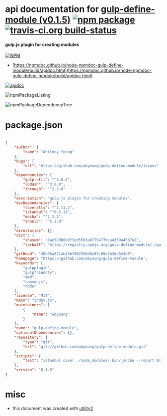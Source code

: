 # api documentation for  [gulp-define-module (v0.1.5)](https://github.com/wbyoung/gulp-define-module)  [![npm package](https://img.shields.io/npm/v/npmdoc-gulp-define-module.svg?style=flat-square)](https://www.npmjs.org/package/npmdoc-gulp-define-module) [![travis-ci.org build-status](https://api.travis-ci.org/npmdoc/node-npmdoc-gulp-define-module.svg)](https://travis-ci.org/npmdoc/node-npmdoc-gulp-define-module)
#### gulp.js plugin for creating modules

[![NPM](https://nodei.co/npm/gulp-define-module.png?downloads=true&downloadRank=true&stars=true)](https://www.npmjs.com/package/gulp-define-module)

- [https://npmdoc.github.io/node-npmdoc-gulp-define-module/build/apidoc.html](https://npmdoc.github.io/node-npmdoc-gulp-define-module/build/apidoc.html)

[![apidoc](https://npmdoc.github.io/node-npmdoc-gulp-define-module/build/screenCapture.buildCi.browser.%252Ftmp%252Fbuild%252Fapidoc.html.png)](https://npmdoc.github.io/node-npmdoc-gulp-define-module/build/apidoc.html)

![npmPackageListing](https://npmdoc.github.io/node-npmdoc-gulp-define-module/build/screenCapture.npmPackageListing.svg)

![npmPackageDependencyTree](https://npmdoc.github.io/node-npmdoc-gulp-define-module/build/screenCapture.npmPackageDependencyTree.svg)



# package.json

```json

{
    "author": {
        "name": "Whitney Young"
    },
    "bugs": {
        "url": "https://github.com/wbyoung/gulp-define-module/issues"
    },
    "dependencies": {
        "gulp-util": "^3.0.4",
        "lodash": "^3.6.0",
        "through": "^2.3.0"
    },
    "description": "gulp.js plugin for creating modules",
    "devDependencies": {
        "coveralls": "^2.11.2",
        "istanbul": "^0.3.11",
        "mocha": "^2.2.1",
        "should": "^5.2.0"
    },
    "directories": {},
    "dist": {
        "shasum": "8ae57d80e9f3ed5563a0779477bca4369a4587e8",
        "tarball": "https://registry.npmjs.org/gulp-define-module/-/gulp-define-module-0.1.5.tgz"
    },
    "gitHead": "45b95a821ab13bf68255646e87c05e7b3dd5e3e0",
    "homepage": "https://github.com/wbyoung/gulp-define-module",
    "keywords": [
        "gulpplugin",
        "gulpfriendly",
        "amd",
        "commonjs",
        "node"
    ],
    "license": "MIT",
    "main": "index.js",
    "maintainers": [
        {
            "name": "wbyoung"
        }
    ],
    "name": "gulp-define-module",
    "optionalDependencies": {},
    "repository": {
        "type": "git",
        "url": "git://github.com/wbyoung/gulp-define-module.git"
    },
    "scripts": {
        "test": "istanbul cover ./node_modules/.bin/_mocha --report $(if [ \"$TRAVIS\" ]; then echo lcovonly; else echo html; fi) -- && if [ \"$TRAVIS\" ]; then cat ./coverage/lcov.info | ./node_modules/.bin/coveralls; fi"
    },
    "version": "0.1.5"
}
```



# misc
- this document was created with [utility2](https://github.com/kaizhu256/node-utility2)
